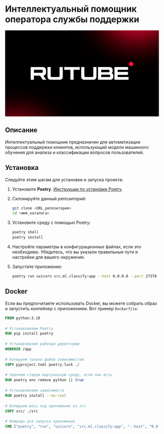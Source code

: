 # Интеллектуальный помощник оператора службы поддержки

<div align="center">
  <img src="extensions/views/rutube_logo.jpg" alt="Интеллектуальный помощник оператора службы поддержки (Решение от команды ГАИки)">
</div>

## Описание

Интеллектуальный помощник предназначен для автоматизации процессов поддержки клиентов, использующий модели машинного обучения для анализа и классификации вопросов пользователей. 

## Установка

Следуйте этим шагам для установки и запуска проекта:

1. Установите **Poetry**. [Инструкции по установке Poetry](https://python-poetry.org/docs/#installation).

2. Склонируйте данный репозиторий:

    ```bash
    git clone <URL_репозитория>
    cd <имя_каталога>
    ```

3. Установите среду с помощью Poetry:

    ```bash
    poetry shell
    poetry install
    ```

4. Настройте параметры в конфигурационных файлах, если это необходимо. Убедитесь, что вы указали правильные пути и настройки для вашего окружения.

5. Запустите приложение:

    ```bash
    poetry run uvicorn src.ml.classify:app --host 0.0.0.0 --port 27370
    ```

## Docker

Если вы предпочитаете использовать Docker, вы можете собрать образ и запустить контейнер с приложением. Вот пример `Dockerfile`:

```dockerfile
FROM python:3.10

# Устанавливаем Poetry
RUN pip install poetry

# Устанавливаем рабочую директорию
WORKDIR /app

# Копируем только файлы зависимостей
COPY pyproject.toml poetry.lock ./

# Удаляем старую виртуальную среду, если она есть
RUN poetry env remove python || true

# Устанавливаем зависимости
RUN poetry install --no-root

# Копируем весь код приложения из src
COPY src/ ./src

# Команда для запуска приложения
CMD ["poetry", "run", "uvicorn", "src.ml.classify:app", "--host", "0.0.0.0", "--port", "27370"]
